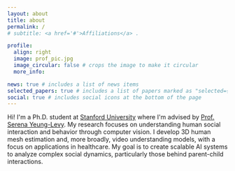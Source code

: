 ```yaml
---
layout: about
title: about
permalink: /
# subtitle: <a href='#'>Affiliations</a> .

profile:
  align: right
  image: prof_pic.jpg
  image_circular: false # crops the image to make it circular
  more_info:

news: true # includes a list of news items
selected_papers: true # includes a list of papers marked as "selected={true}"
social: true # includes social icons at the bottom of the page
---
```


Hi! I'm a Ph.D. student at [Stanford University](https://www.stanford.edu) where I'm advised by [Prof. Serena Yeung-Levy](https://marvl.stanford.edu/people.html). My research focuses on understanding human social interaction and behavior through computer vision. I develop 3D human mesh estimation and, more broadly, video understanding models, with a focus on applications in healthcare. My goal is to create scalable AI systems to analyze complex social dynamics, particularly those behind parent-child interactions.
